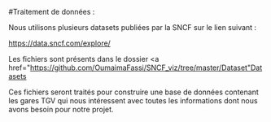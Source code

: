 #Traitement de données : 


Nous utilisons plusieurs datasets publiées par la SNCF sur le lien suivant :

https://data.sncf.com/explore/

Les fichiers sont présents dans le dossier <a href="https://github.com/OumaimaFassi/SNCF_viz/tree/master/Dataset"Datasets</a>

Ces fichiers seront traités pour construire une base de données contenant les gares TGV qui nous intéressent avec toutes les informations dont nous avons besoin pour notre projet. 

